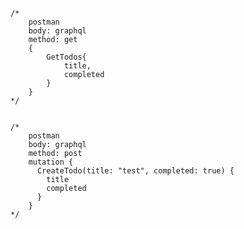 	/*
		postman
		body: graphql
		method: get
		{
			GetTodos{
				title,
				completed
			}
		}
	*/


    /*
		postman
		body: graphql
		method: post
		mutation {
		  CreateTodo(title: "test", completed: true) {
			title
			completed
		  }
		}
	*/